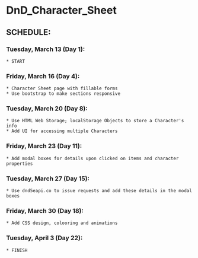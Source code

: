 # DnD_Character_Sheet

## SCHEDULE:

### Tuesday, March 13 (Day 1):
	* START
	
### Friday, March 16 (Day 4):
	* Character Sheet page with fillable forms
	* Use bootstrap to make sections responsive

### Tuesday, March 20 (Day 8):
	* Use HTML Web Storage; localStorage Objects to store a Character's info
	* Add UI for accessing multiple Characters
	
### Friday, March 23 (Day 11):
	* Add modal boxes for details upon clicked on items and character properties
	
### Tuesday, March 27 (Day 15):
	* Use dnd5eapi.co to issue requests and add these details in the modal boxes

### Friday, March 30 (Day 18):
	* Add CSS design, colooring and animations

### Tuesday, April 3 (Day 22):
	* FINISH